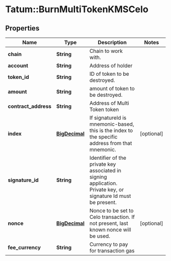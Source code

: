 # Tatum::BurnMultiTokenKMSCelo

## Properties
Name | Type | Description | Notes
------------ | ------------- | ------------- | -------------
**chain** | **String** | Chain to work with. | 
**account** | **String** | Address of holder | 
**token_id** | **String** | ID of token to be destroyed. | 
**amount** | **String** | amount of token to be destroyed. | 
**contract_address** | **String** | Address of Multi Token token | 
**index** | [**BigDecimal**](BigDecimal.md) | If signatureId is mnemonic-based, this is the index to the specific address from that mnemonic. | [optional] 
**signature_id** | **String** | Identifier of the private key associated in signing application. Private key, or signature Id must be present. | 
**nonce** | [**BigDecimal**](BigDecimal.md) | Nonce to be set to Celo transaction. If not present, last known nonce will be used. | [optional] 
**fee_currency** | **String** | Currency to pay for transaction gas | 

